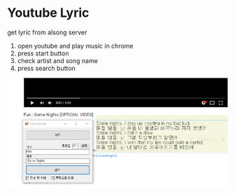 # Youtube Lyric
get lyric from alsong server

1. open youtube and play music in chrome
2. press start button
3. check artist and song name
4. press search button

![alt text](https://raw.githubusercontent.com/DYGames/YoutubeLyric/master/sample.PNG)